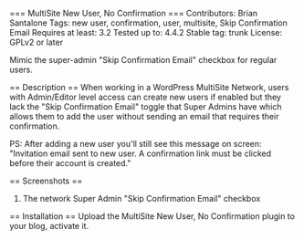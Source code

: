 === MultiSite New User, No Confirmation ===
Contributors: Brian Santalone
Tags: new user, confirmation, user, multisite, Skip Confirmation Email
Requires at least: 3.2
Tested up to: 4.4.2
Stable tag: trunk
License: GPLv2 or later

Mimic the super-admin "Skip Confirmation Email" checkbox for regular users.

== Description ==
When working in a WordPress MultiSite Network, users with Admin/Editor level access can create new users if enabled but they lack the "Skip Confirmation Email" toggle that Super Admins have which allows them to add the user without sending an email that requires their confirmation.

PS: After adding a new user you'll still see this message on screen: "Invitation email sent to new user. A confirmation link must be clicked before their account is created."

== Screenshots ==
1. The network Super Admin "Skip Confirmation Email" checkbox

== Installation ==
Upload the MultiSite New User, No Confirmation plugin to your blog, activate it.